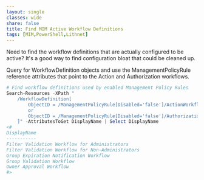 ```yaml
---
layout: single
classes: wide
share: false
title: Find MIM Active Workflow Definitions 
tags: [MIM,PowerShell,Lithnet]
---
```


Need to find the workflow definitions that are actually configured to be active?  It's a good way to find configuration bloat that could be cleaned up.  

Query for WorkflowDefinition objects and use the ManagementPolicyRule reference attributes that point to the Action and Authorization workflows.

``` powershell
# Find workflow definitions used by enabled Management Policy Rules
Search-Resources -XPath "
    /WorkflowDefinition[
        ObjectID = /ManagementPolicyRule[Disabled='false']/ActionWorkflowDefinition 
        or 
        ObjectID = /ManagementPolicyRule[Disabled='false']/AuthorizationWorkflowDefinition
    ]" -AttributesToGet DisplayName | Select DisplayName
<#
DisplayName                                                       
-----------                                                       
Filter Validation Workflow for Administrators                     
Filter Validation Workflow for Non-Administrators                 
Group Expiration Notification Workflow                            
Group Validation Workflow                                         
Owner Approval Workflow         
#> 
```

